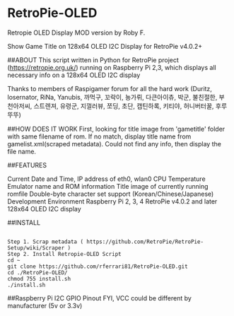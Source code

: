 # RetroPie-OLED
Retropie OLED Display MOD version by Roby F.

Show Game Title on 128x64 OLED I2C Display for RetroPie v4.0.2+

##ABOUT
This script written in Python for RetroPie project (https://retropie.org.uk/) running on Raspberry Pi 2,3, which displays all necessary info on a 128x64 OLED I2C display

Thanks to members of Raspigamer forum for all the hard work (Duritz, losernator, RiNa, Yanubis, 까먹구, 꼬락이, 뇽가뤼, 다큰아이츄, 박군, 불친절한, 부천아저씨, 스트렌져, 유령군, 지껄러뷰, 쪼딩, 초단, 캡틴하록, 키티야, 허니버터꿀, 후루뚜뚜)

##HOW DOES IT WORK
First, looking for title image from 'gametitle' folder with same filename of rom.
If no match, display title name from gamelist.xml(scraped metadata).
Could not find any info, then display the file name.

##FEATURES

Current Date and Time, IP address of eth0, wlan0
CPU Temperature
Emulator name and ROM information
Title image of currently running romfile
Double-byte character set support (Korean/Chinese/Japanese)
Development Environment
Raspberry Pi 2, 3, 4
RetroPie v4.0.2 and later
128x64 OLED I2C display

##INSTALL
<pre><code>
Step 1. Scrap metadata ( https://github.com/RetroPie/RetroPie-Setup/wiki/Scraper )
Step 2. Install Retropie-OLED Script
cd ~
git clone https://github.com/rferrari81/RetroPie-OLED.git
cd ./RetroPie-OLED/
chmod 755 install.sh
./install.sh
</code></pre>

##Raspberry Pi I2C GPIO Pinout
FYI, VCC could be different by manufacturer (5v or 3.3v)
